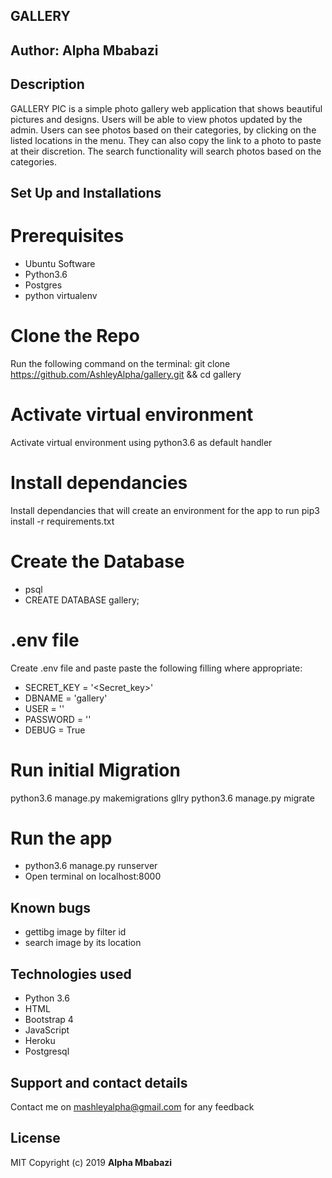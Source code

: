 ## GALLERY
## Author: Alpha Mbabazi
## Description

GALLERY PIC is a simple photo gallery web application that shows beautiful pictures and designs. Users will be able to view photos updated by the admin. Users can see photos based on their categories, by clicking on the listed locations in the menu. They can also copy the link to a photo to paste at their discretion. The search functionality will search photos based on the categories.

## Set Up and Installations

# Prerequisites
* Ubuntu Software
* Python3.6
* Postgres
* python virtualenv

# Clone the Repo
Run the following command on the terminal: git clone https://github.com/AshleyAlpha/gallery.git && cd gallery

# Activate virtual environment
Activate virtual environment using python3.6 as default handler

# Install dependancies

Install dependancies that will create an environment for the app to run pip3 install -r requirements.txt

# Create the Database
* psql
* CREATE DATABASE gallery;
# .env file
Create .env file and paste paste the following filling where appropriate:

* SECRET_KEY = '<Secret_key>'
* DBNAME = 'gallery'
* USER = '<Username>'
* PASSWORD = '<password>'
* DEBUG = True

# Run initial Migration

python3.6 manage.py makemigrations gllry
python3.6 manage.py migrate

# Run the app

* python3.6 manage.py runserver
* Open terminal on localhost:8000

## Known bugs
* gettibg image by filter id
* search image by its location

## Technologies used

- Python 3.6
- HTML
- Bootstrap 4
- JavaScript
- Heroku
- Postgresql

## Support and contact details
Contact me on mashleyalpha@gmail.com for any feedback

## License
MIT Copyright (c) 2019 **Alpha Mbabazi**